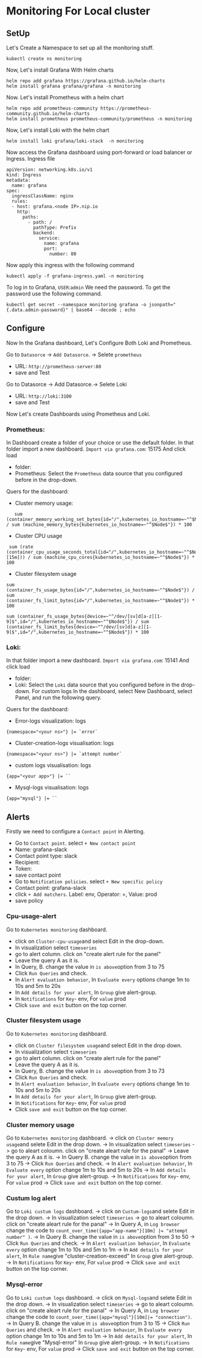 # Monitoring For Local cluster

## SetUp

Let's Create a Namespace to set up all the monitoring stuff.
```
kubectl create ns monitoring
```

Now, Let's install Grafana With Helm charts

```
helm repo add grafana https://grafana.github.io/helm-charts
helm install grafana grafana/grafana -n monitoring 
```

Now. Let's install Prometheus with a helm chart

```
helm repo add prometheus-community https://prometheus-community.github.io/helm-charts
helm install prometheus prometheus-community/prometheus -n monitoring
```

Now, Let's install Loki with the helm chart
```
helm install loki grafana/loki-stack  -n monitoring
```

Now access the Grafana dashboard using port-forward or load balancer or Ingress.
Ingress file
```
apiVersion: networking.k8s.io/v1
kind: Ingress
metadata:
  name: grafana
spec:
  ingressClassName: nginx
  rules:
  - host: grafana.<node IP>.nip.io
    http:
      paths:
        - path: /
          pathType: Prefix
          backend:
            service:
              name: grafana
              port:
                number: 80
```
Now apply this ingress with the following command
```
kubectl apply -f grafana-ingress.yaml -n monitoring
```

To log in to Grafana, `USER`:`admin` 
We need the password. To get the password use the following command.
```
kubectl get secret --namespace monitoring grafana -o jsonpath="{.data.admin-password}" | base64 --decode ; echo
```

## Configure

Now In the Grafana dashboard, Let's Configure Both Loki and Prometheus.

Go to `Datasorce` -> `Add Datasorce`. -> Selete `prometheus`
  -  URL: `http://prometheus-server:80`
  -  save and Test
  
Go to Datasorce -> Add Datasorce.-> Selete Loki
  -  URL: `http://loki:3100`
  -  save and Test

Now Let's create Dashboards using Prometheus and Loki.

### Prometheus:

In Dashboard create a folder of your choice or use the default folder.
In that folder import a new dashboard.
`Import via grafana.com`: 15175 And click load
 - folder: <name of the folder that you created>
 - Prometheus: Select the `Prometheus` data source that you configured before in the drop-down.

Quers for the dashboard:
- Cluster memory usage: 
```
   sum (container_memory_working_set_bytes{id="/",kubernetes_io_hostname=~"^$Node$"}) / sum (machine_memory_bytes{kubernetes_io_hostname=~"^$Node$"}) * 100
```
- Cluster CPU usage 
```
 sum (rate (container_cpu_usage_seconds_total{id="/",kubernetes_io_hostname=~"^$Node$"}[15m])) / sum (machine_cpu_cores{kubernetes_io_hostname=~"^$Node$"}) * 100 
```
- Cluster filesystem usage
```
sum (container_fs_usage_bytes{id="/",kubernetes_io_hostname=~"^$Node$"}) / sum (container_fs_limit_bytes{id="/",kubernetes_io_hostname=~"^$Node$"}) * 100
```
```
sum (container_fs_usage_bytes{device=~"^/dev/[sv]d[a-z][1-9]$",id="/",kubernetes_io_hostname=~"^$Node$"}) / sum (container_fs_limit_bytes{device=~"^/dev/[sv]d[a-z][1-9]$",id="/",kubernetes_io_hostname=~"^$Node$"}) * 100
```

### Loki:

In that folder import a new dashboard.
`Import via grafana.com`: 15141 And click load
 - folder: <name of the folder that you created>
 - Loki: Select the `Loki` data source that you configured before in the drop-down.
For custom logs
 In the dashboard, select New Dashboard, select Panel, and run the  following query.

Quers for the dashboard:
 - Error-logs
 visualization: logs
```
{namespace="<your ns>"} |= `error`
```
 
- Cluster-creation-logs
visualisation: logs
```
{namespace="<your ns>"} |= `attempt number`
```
- custom logs
visualisation: logs
```
{app="<your app>"} |= ``
```

- Mysql-logs
visualisation: logs
```
{app="mysql"} |= ``
```


## Alerts

Firstly we need to configure a `Contact point` in Alerting.
 -  Go to `Contact point`. select `+ New contact point` 
 -  Name: grafana-slack
 -  Contact point type: slack
 -  Recipient: <channel name>
 -  Token: <git token>
 -  save contact point
 -  Go to `Notification policies`. select `+ New specific policy`
 -  Contact point: grafana-slack
 -  click `+ Add matchers`. Label: env, Operator: =, Value: prod
 -  save policy

### Cpu-usage-alert
Go to `Kubernetes monitoring` dashboard.
 -  click on `Cluster-cpu-usage`and select Edit in the drop-down.
 -  In visualization select `timeseries`
 -  go to alert column. click on "create alert rule for the panel"
 -  Leave the query A as it is. 
 -  In Query, B. change the value in `is above`option from 3 to 75
 -  Click `Run Queries` and check.
 -  In `Alert evaluation behavior`, In `Evaluate every` options change 1m to 10s and 5m to 20s
 -  In `Add details for your alert`, In `Group` give alert-group. 
 -  In `Notifications` for `Key`- env, For `value` prod
 -  Click `save and exit` button on the top corner.
 
### Cluster filesystem usage
Go to `Kubernetes monitoring` dashboard.
 -  click on `Cluster filesystem usage`and select Edit in the drop down.
 -  In visualization select `timeseries`
 -  go to alert column. click on "create alert rule for the panel"
 -  Leave the query A as it is. 
 -  In Query, B. change the value in `is above`option from 3 to 73
 -  Click `Run Queries` and check.
 -  In `Alert evaluation behavior`, In `Evaluate every` options change 1m to 10s and 5m to 20s
 -  In `Add details for your alert`, In `Group` give alert-group. 
 -  In `Notifications` for `Key`- env, For `value` prod
 -  Click `save and exit` button on the top corner.
 
### Cluster memory usage
Go to `Kubernetes monitoring` dashboard.
 -> click on `Cluster memory usage`and selete Edit in the drop down.
 -> In visualization select `timeseries`
 -> go to aleart coloumn. click on "create aleart rule for the panal"
 -> Leave the query A as it is. 
 -> In Query B. change the value in `is above`option from 3 to 75
 -> Click `Run Queries` and check.
 -> In `Alert evaluation behavior`, In `Evaluate every` option change 1m to 10s and 5m to 20s
 -> In `Add details for your alert`, In `Group` give alert-group. 
 -> In `Notifications` for `Key`- env, For `value` prod
 -> Click `save and exit` button on the top corner.
 
### Custum log alert
Go to `Loki custum logs` dashboard.
 -> click on `Custum-logs`and selete Edit in the drop down.
 -> In visualization select `timeseries`
 -> go to aleart coloumn. click on "create aleart rule for the panal"
 -> In Query A, in `Log browser` change the code to ```count_over_time({app="app-name"}[10m] |= "attempt number" )```. 
 -> In Query B. change the value in `is above`option from 3 to 50
 -> Click `Run Queries` and check.
 -> In `Alert evaluation behavior`, In `Evaluate every` option change 1m to 10s and 5m to 1m
 -> In `Add details for your alert`, In `Rule name`give "cluster-creation-exceed" In `Group` give alert-group. 
 -> In `Notifications` for `Key`- env, For `value` prod
 -> Click `save and exit` button on the top corner.
 
### Mysql-error
Go to `Loki custum logs` dashboard.
 -> click on `Mysql-logs`and selete Edit in the drop down.
 -> In visualization select `timeseries`
 -> go to aleart coloumn. click on "create aleart rule for the panal"
 -> In Query A, in `Log browser` change the code to ```count_over_time({app="mysql"}[10m]|= "connection")```. 
 -> In Query B. change the value in `is above`option from 3 to 15
 -> Click `Run Queries` and check.
 -> In `Alert evaluation behavior`, In `Evaluate every` option change 1m to 10s and 5m to 1m
 -> In `Add details for your alert`, In `Rule name`give "Mysql-error" In `Group` give alert-group. 
 -> In `Notifications` for `Key`- env, For `value` prod
 -> Click `save and exit` button on the top corner.
 
